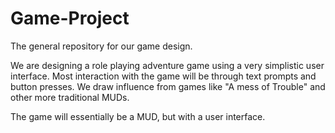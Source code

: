 # Game-Project
The general repository for our game design.

We are designing a role playing adventure game using a very simplistic user interface.  Most interaction with the game will be 
through text prompts and button presses.  We draw influence from games like "A mess of Trouble" and other more traditional MUDs.

The game will essentially be a MUD, but with a user interface.
